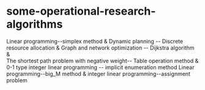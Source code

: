 # some-operational-research-algorithms
Linear programming--simplex method  &amp; 
Dynamic planning -- Discrete resource allocation  &amp; 
Graph and network optimization -- Dijkstra algorithm  &amp;  
The shortest path problem with negative weight-- Table operation method &amp;  
0-1 type integer linear programming -- implicit enumeration method
Linear programming--big_M method  &amp;
integer linear programming--assignment problem
